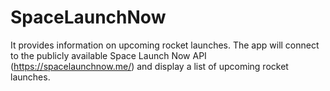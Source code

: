 # SpaceLaunchNow
It provides information on upcoming rocket launches. The app will connect to the publicly available Space Launch Now API (https://spacelaunchnow.me/) and display a list of upcoming rocket launches.
